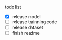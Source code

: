 todo list
- [x]  release model
- [ ]  release trainning code
- [ ]  release dataset
- [ ]  finish readme

